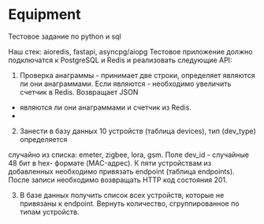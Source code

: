 # Equipment
Тестовое задание по python и sql

Наш стек: aioredis, fastapi, asyncpg/aiopg
Тестовое приложение должно подключатся к PostgreSQL и Redis и реализовать
следующие API:

1. Проверка анаграммы - принимает две строки, определяет являются ли они
анаграммами. Если являются - необходимо увеличить счетчик в Redis. Возвращает JSON
- являются ли они анаграммами и счетчик из Redis.
- 
2. Занести в базу данных 10 устройств (таблица devices), тип (dev_type) определяется

случайно из списка: emeter, zigbee, lora, gsm. Поле dev_id - случайные 48 бит в hex-
формате (MAC-адрес). К пяти устройствам из добавленных необходимо привязать
endpoint (таблица endpoints). После записи необходимо возвращать HTTP код состояния
201.

3. В базе данных получить список всех устройств, которые не привязаны к
endpoint. Вернуть количество, сгруппированное по типам устройств.
